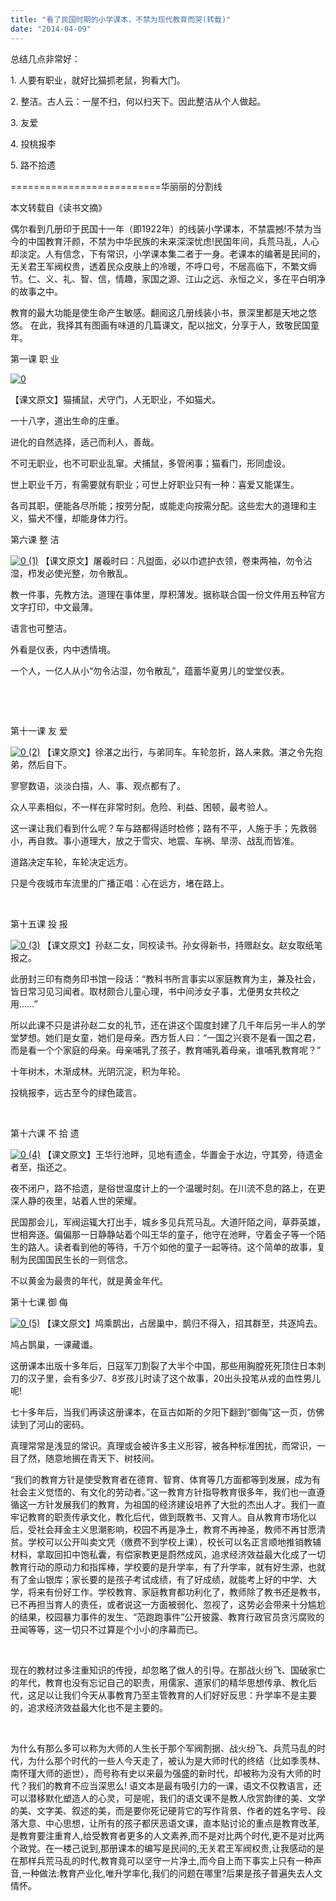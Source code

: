 ```yaml
---
title: "看了民国时期的小学课本，不禁为现代教育而哭(转载)"
date: "2014-04-09"
---
```


总结几点非常好：

1\. 人要有职业，就好比猫抓老鼠，狗看大门。

2\. 整洁。古人云：一屋不扫，何以扫天下。因此整洁从个人做起。

3\. 友爱

4\. 投桃报李

5\. 路不拾遗

\==========================华丽丽的分割线

本文转载自《读书文摘》

偶尔看到几册印于民国十一年（即1922年）的线装小学课本，不禁震撼!不禁为当今的中国教育汗颜，不禁为中华民族的未来深深忧虑!民国年间，兵荒马乱，人心却淡定。人有信念，下有常识，小学课本集二者于一身。老课本的编著是民间的，无关君王军阀权贵，透着民众皮肤上的冷暖，不呼口号，不居高临下，不繁文缛节。仁、义、礼、智、信，情趣，家国之源、江山之远、永恒之义，多在平白明净的故事之中。

教育的最大功能是使生命产生敏感。翻阅这几册线装小书，景深里都是天地之悠悠。 在此，我择其有图画有味道的几篇课文，配以拙文，分享于人，致敬民国童年。

第一课 职 业

[![0](http://bobjiang.com/wp-content/uploads/2014/04/0.jpg)](http://bobjiang.com/wp-content/uploads/2014/04/0.jpg)

【课文原文】猫捕鼠，犬守门，人无职业，不如猫犬。

一十八字，道出生命的庄重。

进化的自然选择，适己而利人，善哉。

不可无职业，也不可职业乱窜。犬捕鼠，多管闲事；猫看门，形同虚设。

世上职业千万，有需要就有职业；可世上好职业只有一种：喜爱又能谋生。

各司其职，便能各尽所能；按劳分配，或能走向按需分配。这些宏大的道理和主义，猫犬不懂，却能身体力行。

第六课 整 洁

[![0 (1)](http://bobjiang.com/wp-content/uploads/2014/04/0-1.jpg)](http://bobjiang.com/wp-content/uploads/2014/04/0-1.jpg) 【课文原文】屠羲时曰：凡盥面，必以巾遮护衣领，卷束两袖，勿令沾湿，栉发必使光整，勿令散乱。

教一件事，先教方法。道理在事体里，厚积薄发。据称联合国一份文件用五种官方文字打印，中文最薄。

语言也可整洁。

外看是仪表，内中透情境。

一个人，一亿人从小“勿令沾湿，勿令散乱”，蕴蓄华夏男儿的堂堂仪表。

 

 

第十一课 友 爱

[![0 (2)](http://bobjiang.com/wp-content/uploads/2014/04/0-2.jpg)](http://bobjiang.com/wp-content/uploads/2014/04/0-2.jpg) 【课文原文】徐湛之出行，与弟同车。车轮忽折，路人来救。湛之令先抱弟，然后自下。

寥寥数语，淡淡白描，人、事、观点都有了。

众人平素相似，不一样在非常时刻。危险、利益、困顿，最考验人。

这一课让我们看到什么呢？车与路都得适时检修；路有不平，人施于手；先救弱小，再自救。事小道理大，放之于雪灾、地震、车祸、旱涝、战乱而皆准。

道路决定车轮，车轮决定远方。

只是今夜城市车流里的广播正唱：心在远方，堵在路上。

 

第十五课 投 报

[![0 (3)](http://bobjiang.com/wp-content/uploads/2014/04/0-3.jpg)](http://bobjiang.com/wp-content/uploads/2014/04/0-3.jpg) 【课文原文】孙赵二女，同校读书。孙女得新书，持赠赵女。赵女取纸笔报之。

此册封三印有商务印书馆一段话：“教科书所言事实以家庭教育为主，兼及社会，皆日常习见习闻者。取材颇合儿童心理，书中间涉女子事，尤便男女共校之用……”

所以此课不只是讲孙赵二女的礼节，还在讲这个国度封建了几千年后另一半人的学堂梦想。她们是女童，她们是母亲。西方哲人曰：“一国之兴衰不是看一国之君，而是看一个个家庭的母亲。母亲哺乳了孩子，教育哺乳着母亲，谁哺乳教育呢？”

十年树木，木渐成林。光阴沉淀，积为年轮。

投桃报李，远古至今的绿色箴言。

 

第十六课 不 拾 遗

[![0 (4)](http://bobjiang.com/wp-content/uploads/2014/04/0-4.jpg)](http://bobjiang.com/wp-content/uploads/2014/04/0-4.jpg) 【课文原文】王华行池畔，见地有遗金，华置金于水边，守其旁，待遗金者至，指还之。

夜不闭户，路不拾遗，是俗世温度计上的一个温暖时刻。在川流不息的路上，在更深人静的夜里，站着人世的荣耀。

民国那会儿，军阀运辄大打出手，城乡多见兵荒马乱。大道阡陌之间，草莽英雄，世相奔逐。偏偏那一日静静站着个叫王华的童子，他守在池畔，守着金子等一个陌生的路人。读者看到他的等待，千万个如他的童子一起等待。这个简单的故事，复制为民国国民生长的一则信念。

不以黄金为最贵的年代，就是黄金年代。

第十七课 御 侮

[![0 (5)](http://bobjiang.com/wp-content/uploads/2014/04/0-5.jpg)](http://bobjiang.com/wp-content/uploads/2014/04/0-5.jpg) 【课文原文】鸠乘鹊出，占居巢中，鹊归不得入，招其群至，共逐鸠去。

鸠占鹊巢，一课藏谶。

这册课本出版十多年后，日寇军刀割裂了大半个中国，那些用胸膛死死顶住日本刺刀的汉子里，会有多少7、8岁孩儿时读了这个故事，20出头投笔从戎的血性男儿呢!

七十多年后，当我们再读这册课本，在亘古如斯的夕阳下翻到“御侮”这一页，仿佛读到了河山的密码。

真理常常是浅显的常识。真理或会被许多主义形容，被各种标准困扰，而常识，一目了然，随意地搁在青天下、树枝间。

“我们的教育方针是使受教育者在德育、智育、体育等几方面都等到发展，成为有社会主义觉悟的、有文化的劳动者。”这一教育方针指导教育很多年，我们也一直遵循这一方针发展我们的教育，为祖国的经济建设培养了大批的杰出人才。我们一直牢记教育的职责传承文化，教化后代，做到既教书、又育人。自从教育市场化以后，受社会拜金主义思潮影响，校园不再是净土，教育不再神圣，教师不再甘愿清贫。学校可以公开叫卖文凭（缴费不到学校上课），校长可以名正言顺地推销教辅材料，拿取回扣中饱私囊，有偿家教更是蔚然成风，追求经济效益最大化成了一切教育行动的原动力和指挥棒，学校要的是升学率，有了升学率，就有好生源，也就有了金山银库；家长要的是孩子考试成绩，有了好成绩，就能考上好的中学、大学，将来有份好工作。学校教育、家庭教育都功利化了，教师除了教书还是教书，已不再担当育人的责任，或者说这一方面被弱化、忽视了，这势必会带来十分尴尬的结果，校园暴力事件的发生、“范跑跑事件”公开披露、教育行政官员贪污腐败的丑闻等等，这一切只不过算是个小小的序幕而已。

 

现在的教材过多注重知识的传授，却忽略了做人的引导。在那战火纷飞、国破家亡的年代，教育也没有忘记自己的职责，用儒家、道家们的精华思想传承、教化后代，这足以让我们今天从事教育乃至主管教育的人们好好反思：升学率不是主要的，追求经济效益最大化也不是主要的。

 

为什么有那么多可以称为大师的人生长于那个军阀割据、战火纷飞、兵荒马乱的时代，为什么那个时代的一些人今天走了，被认为是大师时代的终结（比如季羡林、南怀瑾大师的逝世），而号称有史以来最为强盛的新时代，却被称为没有大师的时代？我们的教育不应当深思么! 语文本是最有吸引力的一课，语文不仅教语言，还可以潜移默化塑造人的心灵，可是呢，我们的语文课不是教人欣赏韵律的美、文学的美、文字美、叙述的美，而是要你死记硬背它的写作背景、作者的姓名字号、段落大意、中心思想，让所有的孩子都厌恶语文课，直本贴讨论的重点是教育改革,是教育要注重育人,给受教育者更多的人文素养,而不是对比两个时代,更不是对比两个政党。在一楼己说到,那册课本的编写是民间的,无关君王军阀权贵,让我感动的是在那样兵荒马乱的时代,教育竟可以坚守一片净土,而今自上而下事实上只有一种声音,一种做法:教育产业化,唯升学率化,我们的问题在哪里?后果是孩子普遍失去人文情怀。

